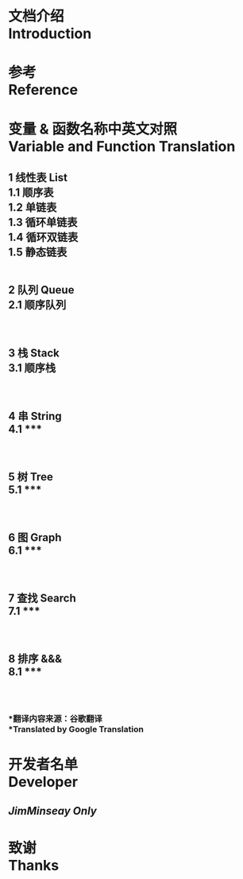 <h1>文档介绍 <br> Introduction</h1>




<h1>参考 <br> Reference</h1>




<h1>变量 & 函数名称中英文对照 <br> Variable and Function Translation</h1>
<h2>
1 线性表  List<br>
    1.1 顺序表 <br>
    1.2 单链表 <br>
    1.3 循环单链表 <br>
    1.4 循环双链表 <br>
    1.5 静态链表 <br>
<br>

2 队列 Queue <br>
    2.1 顺序队列 <br>
    
<br>

3 栈 Stack <br>
    3.1 顺序栈 <br>

<br>

4 串 String <br>
    4.1 ***

<br>

5 树 Tree <br>
    5.1 ***

<br>

6 图 Graph <br>
    6.1 ***

<br>

7 查找 Search <br>
    7.1 ***

<br>

8 排序 &&& <br>
    8.1 ***

<br>




</h2>
<h3>*翻译内容来源：谷歌翻译 <br> *Translated by Google Translation</h3>







<h1>开发者名单 <br> Developer</h1>
<h2><i><b>JimMinseay Only</b></i></h2>



<h1>致谢 <br> Thanks</h1>
<h2></h2>